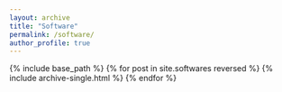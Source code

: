 ```yaml
---
layout: archive
title: "Software"
permalink: /software/
author_profile: true
---
```


{% include base_path %}
{% for post in site.softwares reversed %}
  {% include archive-single.html %}
{% endfor %}
